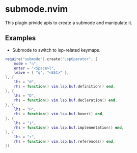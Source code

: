 # submode.nvim

This plugin privide apis to create a submode and manipulate it.

## Examples

* Submode to switch to lsp-related keymaps.

```lua
require("submode").create("LspOperator", {
    mode = "n",
    enter = "<Space>l",
    leave = { "q", "<ESC>" },
}, {
    lhs = "d",
    rhs = function() vim.lsp.buf.definition() end,
}, {
    lhs = "D",
    rhs = function() vim.lsp.buf.declaration() end,
}, {
    lhs = "H",
    rhs = function() vim.lsp.buf.hover() end,
}, {
    lhs = "i",
    rhs = function() vim.lsp.buf.implementation() end,
}, {
    lhs = "r",
    rhs = function() vim.lsp.buf.references() end,
})
```
